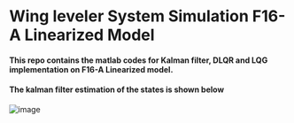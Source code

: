 # Wing leveler System Simulation F16-A Linearized Model
#### This repo contains the matlab codes for Kalman filter, DLQR and LQG implementation on F16-A Linearized model.
#### The kalman filter estimation of the states is shown below
![image](https://user-images.githubusercontent.com/73269696/160678224-43dcded7-fd8d-41d2-a9d1-46779e131d12.png)

